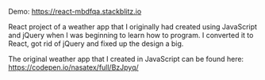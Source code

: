 Demo: https://react-mbdfqa.stackblitz.io

React project of a weather app that I originally had created using JavaScript and jQuery when I was beginning to learn how to program. I converted it to React, got rid of jQuery and fixed up the design a big.

The original weather app that I created in JavaScript can be found here: https://codepen.io/nasatex/full/BzJpyq/
